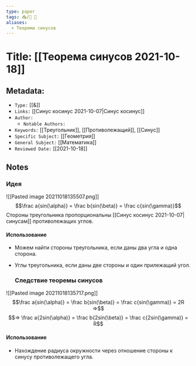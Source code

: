 ```yaml
---
type: paper
tags: 📥️/📜️ 🔢
aliases:
  - Теорема синусов
---
```




# Title: **[[Теорема синусов 2021-10-18]]**


## Metadata:

- `Type:` [[&]]
- `Links:` [[Синус косинус 2021-10-07|Синус косинус]]
- `Author:` 
	- `Notable Authors:` 
- `Keywords:` [[Треугольник]], [[Противолежащий]], [[Синус]]
- `Specific Subject:` [[Геометрия]]
- `General Subject:` [[Математика]]
- `Reviewed Date:` [[2021-10-18]]


## Notes

### Идея
![[Pasted image 20211018135507.png]]
$$\frac a{sin(\alpha)} = \frac b{sin(\beta)} = \frac c{sin(\gamma)}$$
Стороны треугольника пропорциональны [[Синус косинус 2021-10-07|синусам]] противолежащих углов.

#### Использование 
- Можем найти стороны треугольника, если даны два угла и одна сторона.
- Углы треугольника, если даны две стороны и один прилежащий угол.

	### Следствие теоремы синусов
![[Pasted image 20211018135717.png]]
$$\frac a{sin(\alpha)} = \frac b{sin(\beta)} = \frac c{sin(\gamma)} = 2R =>$$
$$=> \frac a{2sin(\alpha)} = \frac b{2sin(\beta)} = \frac c{2sin(\gamma)} = R$$

#### Использование 
- Нахождение радиуса окружности через отношение стороны к синусу противолежащего угла.